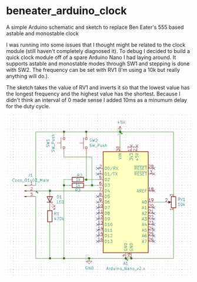 # beneater_arduino_clock
A simple Arduino schematic and sketch to replace Ben Eater's 555 based astable and monostable clock

I was running into some issues that I thought might be related to the clock module (still haven't completely diagnosed it).  To debug I decided to build a quick clock module off of a spare Arduino Nano I had laying around.  It supports astable and monostable modes through SW1 and stepping is done with SW2.  The frequency can be set with RV1 (I'm using a 10k but really anything will do.).

The sketch takes the value of RV1 and inverts it so that the lowest value has the longest frequency and the highest value has the shortest.  Because I didn't think an interval of 0 made sense I added 10ms as a minumum delay for the duty cycle.

![Schematic](https://github.com/stevegg/beneater_arduino_clock/blob/main/schematic.png?raw=true)


